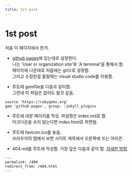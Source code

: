 ```yaml
---
title: 1st post
---
```

<link rel="stylesheet" href="/global.css">

# 1st post

처음 이 페이지에서 한거.  

- [github pages](https://pages.github.com/)에 있는데로 설정한다.  
나는 'User or organization site'와 'A terminal'을 통해서 함.  
페이지에 나온데로 처음에는 git으로 설정함.  
그리고 수정한걸 올릴때는 visual studio code를 이용함.  

- 루트에 gemfile을 다음과 같이함.  
그런데 이 파일은 없어도 될것 같음.  
```
source 'https://rubygems.org'
gem 'github-pages', group: :jekyll_plugins
```

- 루트에 대문 페이지를 작성. 파일명은 index.md로 함.  
마크다운을 쓰지 않는다면 index.html로 하면됨.

- 루트에 favicon.ico를 놓음.  
브라우저의 탭에서 보면 사이트 제목에서 오른쪽에 뜨는 아이콘.  

- 404.md를 루트에 작성함. 가장 앞은 다음과 같이 함. [자세한 방법](https://help.github.com/articles/creating-a-custom-404-page-for-your-github-pages-site/)  
```
---
permalink: /404
redirect_from: /404.html
---
```
